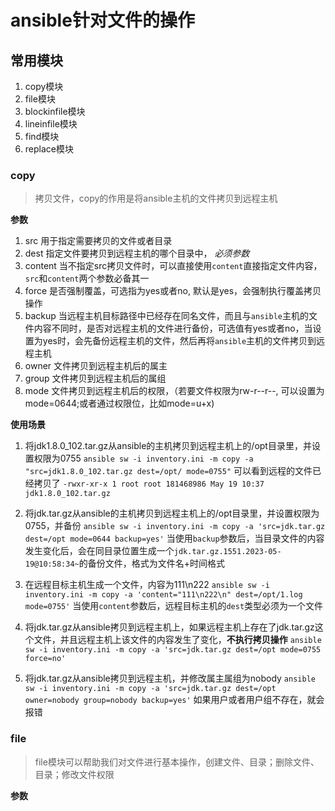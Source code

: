 # ansible针对文件的操作

## 常用模块
1. copy模块
2. file模块
3. blockinfile模块
4. lineinfile模块
5. find模块
6. replace模块


### copy

> 拷贝文件，copy的作用是将ansible主机的文件拷贝到远程主机

**参数**

1. src  用于指定需要拷贝的文件或者目录
2. dest 指定文件要拷贝到远程主机的哪个目录中， *必须参数*
3. content 当不指定src拷贝文件时，可以直接使用`content`直接指定文件内容，`src`和`content`两个参数必备其一
4. force 是否强制覆盖，可选指为yes或者no, 默认是yes，会强制执行覆盖拷贝操作
5. backup 当远程主机目标路径中已经存在同名文件，而且与`ansible`主机的文件内容不同时，是否对远程主机的文件进行备份，可选值有yes或者no，当设置为yes时，会先备份远程主机的文件，然后再将`ansible`主机的文件拷贝到远程主机
6. owner 文件拷贝到远程主机后的属主 
7. group 文件拷贝到远程主机后的属组
8. mode 文件拷贝到远程主机后的权限，（若要文件权限为rw-r--r--, 可以设置为mode=0644;或者通过权限位，比如mode=u+x)


**使用场景**

1. 将jdk1.8.0_102.tar.gz从ansible的主机拷贝到远程主机上的/opt目录里，并设置权限为0755
`ansible sw -i inventory.ini -m copy -a "src=jdk1.8.0_102.tar.gz dest=/opt/ mode=0755"`
可以看到远程的文件已经拷贝了 `-rwxr-xr-x 1 root root 181468986 May 19 10:37 jdk1.8.0_102.tar.gz`

2.  将jdk.tar.gz从ansible的主机拷贝到远程主机上的/opt目录里，并设置权限为0755，并备份
`ansible sw -i inventory.ini -m copy -a 'src=jdk.tar.gz dest=/opt mode=0644 backup=yes'`
当使用`backup`参数后，当目录文件的内容发生变化后，会在同目录位置生成一个`jdk.tar.gz.1551.2023-05-19@10:58:34~`的备份文件，格式为文件名+时间格式

3. 在远程目标主机生成一个文件，内容为111\n222
`ansible sw -i inventory.ini -m copy -a 'content="111\n222\n" dest=/opt/1.log mode=0755'`
当使用`content`参数后，远程目标主机的`dest`类型必须为一个文件

4.  将jdk.tar.gz从ansible拷贝到远程主机上，如果远程主机上存在了jdk.tar.gz这个文件，并且远程主机上该文件的内容发生了变化，**不执行拷贝操作**
`ansible sw -i inventory.ini -m copy -a 'src=jdk.tar.gz dest=/opt mode=0755 force=no'`
5.  将jdk.tar.gz从ansible拷贝到远程主机，并修改属主属组为nobody
`ansible sw -i inventory.ini -m copy -a 'src=jdk.tar.gz dest=/opt owner=nobody group=nobody backup=yes'`
如果用户或者用户组不存在，就会报错


### file

> file模块可以帮助我们对文件进行基本操作，创建文件、目录；删除文件、目录；修改文件权限

**参数**
